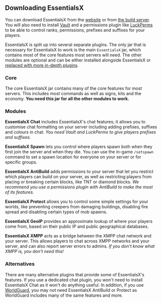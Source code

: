 ## Downloading EssentialsX

You can download EssentialsX from the [website](https://essentialsx.github.io/#/) or from [the build server](https://ci.ender.zone/job/EssentialsX/). You will also need to install [Vault](https://www.spigotmc.org/resources/vault.34315/) and a permissions plugin like [LuckPerms](https://luckperms.github.io) to be able to control ranks, permissions, prefixes and suffixes for your players.

EssentialsX is split up into several separate plugins. The only jar that is necessary for EssentialsX to work is the main `EssentialsX` jar, which contains most of the core features most servers will need. The other modules are optional and can be either installed alongside EssentialsX or [replaced with more in-depth plugins](#alternatives).

### Core
The core EssentialsX jar contains many of the core features for most servers. This includes most commands as well as signs, kits and the economy. **You need this jar for all the other modules to work.**

### Modules
**EssentialsX Chat** includes EssentialsX's chat features; it allows you to customise chat formatting on your server including adding prefixes, suffixes and colours in chat. *You need Vault and LuckPerms to give players prefixes and suffixes.*

**EssentialsX Spawn** lets you control where players spawn both when they first join the server and when they die. You can use the in-game `/setspawn` command to set a spawn location for everyone on your server or for specific groups.

**EssentialsX AntiBuild** adds permissions to your server that let you restrict which players can build on your server, as well as restricting players from placing or breaking certain blocks, like TNT or diamond blocks. *We recommend you use a permissions plugin with AntiBuild to make the most of its features.*

**EssentialsX Protect** allows you to control some simple settings for your worlds, like preventing creepers from damaging buildings, disabling fire spread and disabling certain types of mob spawns.

**EssentialsX GeoIP** provides an approximate lookup of where your players come from, based on their public IP and public geographical databases.

**EssentialsX XMPP** acts as a bridge between the XMPP chat network and your server. This allows players to chat across XMPP networks and your server, and can also report server errors to admins. *If you don't know what XMPP is, you don't need this!*

### Alternatives
There are many alternative plugins that provide some of EssentialsX's features. If you use a dedicated chat plugin, you won't need to install EssentialsX Chat as it won't do anything useful. In addition, if you use [WorldGuard](http://worldguard.enginehub.org/), you may not need EssentialsX AntiBuild or Protect as WorldGuard includes many of the same features and more.

<!--
**EssentialsX Discord** (coming soon) acts as a bridge between a Discord server and your Minecraft server. This allows players to chat between Discord and your server, as well as letting players link their Discord and Minecraft accounts for special ranks.

(also hi thanks for looking at the raw page 😛)

**EssentialsX Potato** integrates your Minecraft server with the well-known culinary open source project [Potato](https://github.com/drtshock/Potato). This ensures you always have the finest high-quality potatos ready to go!

-->